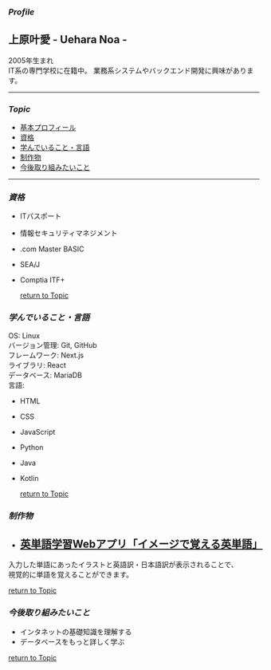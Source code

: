 [](#Topic)
### *Profile*
## 上原叶愛 - Uehara Noa -  
2005年生まれ  
IT系の専門学校に在籍中。
業務系システムやバックエンド開発に興味があります。  

---
### *Topic*
- [基本プロフィール](#Profile)  
- [資格](#資格)  
- [学んでいること・言語](#学んでいること・言語)  
- [制作物](#制作物)  
- [今後取り組みたいこと](#今後取り組みたいこと)  
---  
  
  
<!--取得年月も記入する-->
### *資格*
- ITパスポート  
- 情報セキュリティマネジメント  
- .com Master BASIC  
- SEA/J  
- Comptia ITF+  
  
  [return to Topic](#Topic)

  

### *学んでいること・言語*  
OS: Linux  
バージョン管理: Git, GitHub  
フレームワーク: Next.js  
ライブラリ: React  
データベース: MariaDB  
言語:  
- HTML  
- CSS  
- JavaScript  
- Python  
- Java  
- Kotlin  
  
  [return to Topic](#Topic)  
  
  
<!--制作物　だけtopicから飛ばない(return to Topicは飛ぶ)-->
### *制作物*  
- ## [英単語学習Webアプリ「イメージで覚える英単語」](https://use-api-hazel.vercel.app/)  
入力した単語にあったイラストと英語訳・日本語訳が表示されることで、  
視覚的に単語を覚えることができます。 
  
[return to Topic](#Topic)  
  
  

### *今後取り組みたいこと*  
- インタネットの基礎知識を理解する  
- データベースをもっと詳しく学ぶ  
  
[return to Topic](#Topic)



<!--
**itc-s24006/itc-s24006** is a ✨ _special_ ✨ repository because its `README.md` (this file) appears on your GitHub profile.

Here are some ideas to get you started:

- 🔭 I’m currently working on ...
- 🌱 I’m currently learning ...
- 👯 I’m looking to collaborate on ...
- 🤔 I’m looking for help with ...
- 💬 Ask me about ...
- 📫 How to reach me: ...
- 😄 Pronouns: ...
- ⚡ Fun fact: ...
-->
